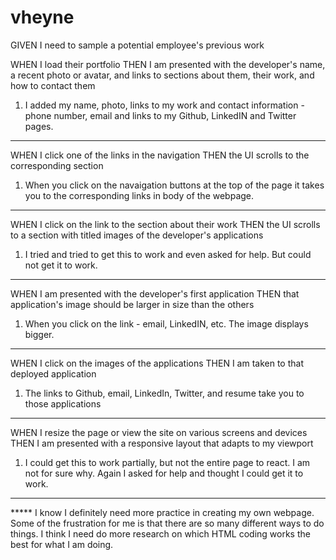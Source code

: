 # vheyne

GIVEN I need to sample a potential employee's previous work

WHEN I load their portfolio
THEN I am presented with the developer's name, a recent photo or avatar, and links to sections about them, their work, and how to contact them  

1. I added my name, photo, links to my work and contact information - phone number, email and links to my Github, LinkedIN and Twitter pages.
____________________

WHEN I click one of the links in the navigation
THEN the UI scrolls to the corresponding section

1. When you click on the navaigation buttons at the top of the page it takes you to the corresponding links in body of the webpage.
____________________

WHEN I click on the link to the section about their work
THEN the UI scrolls to a section with titled images of the developer's applications

1. I tried and tried to get this to work and even asked for help. But could not get it to work. 

___________________

WHEN I am presented with the developer's first application
THEN that application's image should be larger in size than the others


1. When you click on the link - email, LinkedIN, etc. The image displays bigger.
__________________

WHEN I click on the images of the applications
THEN I am taken to that deployed application

1. The links to Github, email, LinkedIn, Twitter, and resume take you to those applications
__________________

WHEN I resize the page or view the site on various screens and devices
THEN I am presented with a responsive layout that adapts to my viewport

1. I could get this to work partially, but not the entire page to react. I am not for sure why. Again I asked for help and thought I could get it to work.
_________________

***** I know I definitely need more practice in creating my own webpage. Some of the frustration for me is that there are so many different ways to do things. I think I need do more research on which HTML coding works the best for what I am doing.
